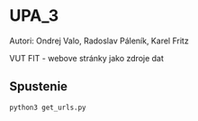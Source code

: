# UPA_3
Autori: Ondrej Valo, Radoslav Páleník, Karel Fritz

VUT FIT - webove stránky jako zdroje dat


## Spustenie
``` 
python3 get_urls.py

```
